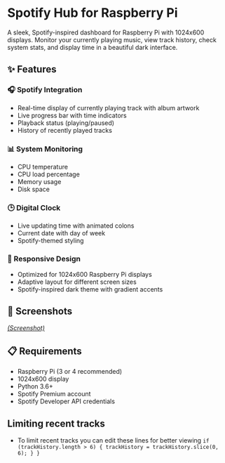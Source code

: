# Spotify Hub for Raspberry Pi

A sleek, Spotify-inspired dashboard for Raspberry Pi with 1024x600 displays. Monitor your currently playing music, view track history, check system stats, and display time in a beautiful dark interface.

## ✨ Features

### 🎧 Spotify Integration
- Real-time display of currently playing track with album artwork
- Live progress bar with time indicators
- Playback status (playing/paused)
- History of recently played tracks

### 📊 System Monitoring
- CPU temperature
- CPU load percentage
- Memory usage
- Disk space

### 🕒 Digital Clock
- Live updating time with animated colons
- Current date with day of week
- Spotify-themed styling

### 🎨 Responsive Design
- Optimized for 1024x600 Raspberry Pi displays
- Adaptive layout for different screen sizes
- Spotify-inspired dark theme with gradient accents

## 📸 Screenshots

[*(Screenshot)*](https://ibb.co/KcgRnYTJ)

## 📋 Requirements

- Raspberry Pi (3 or 4 recommended)
- 1024x600 display
- Python 3.6+
- Spotify Premium account
- Spotify Developer API credentials

## Limiting recent tracks
- To limit recent tracks you can edit these lines for better viewing
         `if (trackHistory.length > 6) {
                    trackHistory = trackHistory.slice(0, 6);
                }
            }`